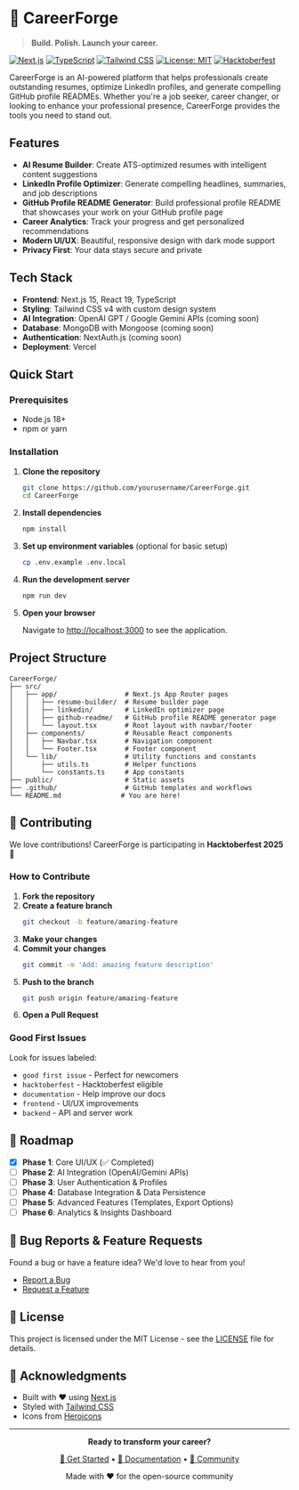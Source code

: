 # 💼 CareerForge

> **Build. Polish. Launch your career.**

[![Next.js](https://img.shields.io/badge/Next.js-15-black?logo=next.js)](https://nextjs.org/)
[![TypeScript](https://img.shields.io/badge/TypeScript-5-blue?logo=typescript)](https://www.typescriptlang.org/)
[![Tailwind CSS](https://img.shields.io/badge/Tailwind%20CSS-4-38bdf8?logo=tailwind-css)](https://tailwindcss.com/)
[![License: MIT](https://img.shields.io/badge/License-MIT-yellow.svg)](https://opensource.org/licenses/MIT)
[![Hacktoberfest](https://img.shields.io/badge/Hacktoberfest-2025-orange)](https://hacktoberfest.com/)

CareerForge is an AI-powered platform that helps professionals create outstanding resumes, optimize LinkedIn profiles, and generate compelling GitHub profile READMEs. Whether you're a job seeker, career changer, or looking to enhance your professional presence, CareerForge provides the tools you need to stand out.

## Features

- **AI Resume Builder**: Create ATS-optimized resumes with intelligent content suggestions
- **LinkedIn Profile Optimizer**: Generate compelling headlines, summaries, and job descriptions
- **GitHub Profile README Generator**: Build professional profile README that showcases your work on your GitHub profile page
- **Career Analytics**: Track your progress and get personalized recommendations
- **Modern UI/UX**: Beautiful, responsive design with dark mode support
- **Privacy First**: Your data stays secure and private

## Tech Stack

- **Frontend**: Next.js 15, React 19, TypeScript
- **Styling**: Tailwind CSS v4 with custom design system
- **AI Integration**: OpenAI GPT / Google Gemini APIs (coming soon)
- **Database**: MongoDB with Mongoose (coming soon)
- **Authentication**: NextAuth.js (coming soon)
- **Deployment**: Vercel

## Quick Start

### Prerequisites

- Node.js 18+
- npm or yarn

### Installation

1. **Clone the repository**
   ```bash
   git clone https://github.com/yourusername/CareerForge.git
   cd CareerForge
   ```
2. **Install dependencies**
   ```bash
   npm install
   ```
3. **Set up environment variables** (optional for basic setup)
   ```bash
   cp .env.example .env.local
   ```
4. **Run the development server**
   ```bash
   npm run dev
   ```
5. **Open your browser**
   
   Navigate to [http://localhost:3000](http://localhost:3000) to see the application.

## Project Structure

```
CareerForge/
├── src/
│   ├── app/                 # Next.js App Router pages
│   │   ├── resume-builder/  # Resume builder page
│   │   ├── linkedin/        # LinkedIn optimizer page
│   │   ├── github-readme/   # GitHub profile README generator page
│   │   └── layout.tsx       # Root layout with navbar/footer
│   ├── components/          # Reusable React components
│   │   ├── Navbar.tsx       # Navigation component
│   │   └── Footer.tsx       # Footer component
│   └── lib/                 # Utility functions and constants
│       ├── utils.ts         # Helper functions
│       └── constants.ts     # App constants
├── public/                  # Static assets
├── .github/                 # GitHub templates and workflows
└── README.md               # You are here!
```

## 🤝 Contributing

We love contributions! CareerForge is participating in **Hacktoberfest 2025** 🎃

### How to Contribute

1. **Fork the repository**
2. **Create a feature branch**
   ```bash
   git checkout -b feature/amazing-feature
   ```
3. **Make your changes**
4. **Commit your changes**
   ```bash
   git commit -m 'Add: amazing feature description'
   ```
5. **Push to the branch**
   ```bash
   git push origin feature/amazing-feature
   ```
6. **Open a Pull Request**

### Good First Issues

Look for issues labeled:
- `good first issue` - Perfect for newcomers
- `hacktoberfest` - Hacktoberfest eligible
- `documentation` - Help improve our docs
- `frontend` - UI/UX improvements
- `backend` - API and server work

## 🎯 Roadmap

- [x] **Phase 1**: Core UI/UX (✅ Completed)
- [ ] **Phase 2**: AI Integration (OpenAI/Gemini APIs)
- [ ] **Phase 3**: User Authentication & Profiles
- [ ] **Phase 4**: Database Integration & Data Persistence
- [ ] **Phase 5**: Advanced Features (Templates, Export Options)
- [ ] **Phase 6**: Analytics & Insights Dashboard

## 🐛 Bug Reports & Feature Requests

Found a bug or have a feature idea? We'd love to hear from you!

- [Report a Bug](https://github.com/yourusername/CareerForge/issues/new)
- [Request a Feature](https://github.com/yourusername/CareerForge/issues/new)

## 📄 License

This project is licensed under the MIT License - see the [LICENSE](LICENSE) file for details.

## 🙏 Acknowledgments

- Built with ❤️ using [Next.js](https://nextjs.org/)
- Styled with [Tailwind CSS](https://tailwindcss.com/)
- Icons from [Heroicons](https://heroicons.com/)

---

<div align="center">

**Ready to transform your career?** 

[🚀 Get Started](https://careerforge.dev) • [📖 Documentation](https://docs.careerforge.dev) • [💬 Community](https://discord.gg/careerforge)

Made with ❤️ for the open-source community

</div>
